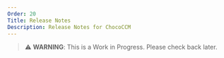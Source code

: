 ```yaml
---
Order: 20
Title: Release Notes
Description: Release Notes for ChocoCCM
---
```


> :warning: **WARNING**: This is a Work in Progress. Please check back later.